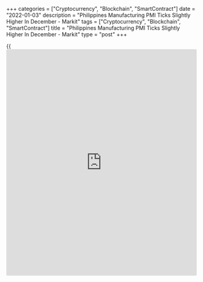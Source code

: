 +++
categories = ["Cryptocurrency", "Blockchain", "SmartContract"]
date = "2022-01-03"
description = "Philippines Manufacturing PMI Ticks Slightly Higher In December - Markit"
tags = ["Cryptocurrency", "Blockchain", "SmartContract"]
title = "Philippines Manufacturing PMI Ticks Slightly Higher In December - Markit"
type = "post"
+++

{{<iframe id="large-banner" src="https://www.bounty.group/#slide=23.0" width="100%" height="600" scrolling="no" style="border: 0px solid rgb(216, 221, 230); border-radius: 3px;">}}

The manufacturing sector in the Philippines continued to expand in
December, and at a slightly faster pace, the latest survey from Markit
Economics revealed on Monday with a manufacturing PMI score of 51.8.

That's up from 51.7 in November and it moved further above the boom-or-
bust line of 50 that separates expansion from contraction.

Although only modest, the latest uptick was the strongest in nine
months, and broadly in line with the long-run series average.

The improvement was partly driven by a quicker rise in new orders
received by Filipino manufacturers. The overall rate of growth was
modest with panel members continuing to highlight favorable domestic
demand conditions. Contrary to the trend seen for total sales, new
export orders fell sharply and at the quickest rate for four months.
Tighter restrictions in international [markets][1], linked to the
Omicron variant, led to the downfall.

For comments and feedback [contact](https://www.playgroundfx.com/contact/): editorial@rtt[news](https://www.letsplayfx.com/blog/forex-news-website/).com

[Economic News][2]

 **What parts of the world are seeing the best (and worst) economic
performances lately? Click[here][3] to check out our [Econ Scorecard][3]
and find out! See up-to-the-moment [ranking](https://www.playgroundfx.com/blog/crypto-exchange-ranking/)s for the best and worst
performers in [GDP][4], [unemployment rate][5], [inflation][6] and much
more.**

   1. www.rtt[news](https://www.letsplayfx.com/blog/forex-news-website/).com/Content/Markets.aspx
   2. www.rtt[news](https://www.letsplayfx.com/blog/forex-news-website/).com/Content/EconomicNews.aspx
   3. www.rtt[news](https://www.letsplayfx.com/blog/forex-news-website/).com/economic-scorecard/world-rank/retail-sales/highest-performance.aspx
   4. www.rtt[news](https://www.letsplayfx.com/blog/forex-news-website/).com/economic-scorecard/world-rank/GDP/highest-performance.aspx
   5. www.rtt[news](https://www.letsplayfx.com/blog/forex-news-website/).com/economic-scorecard/world-rank/unemployment-rate/lowest-performance.aspx
   6. www.rtt[news](https://www.letsplayfx.com/blog/forex-news-website/).com/economic-scorecard/world-rank/CPI/highest-performance.aspx